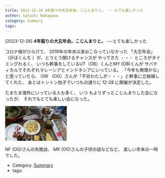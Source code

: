 ```yaml
---
title: 2023-12-28 4年振りの大忘年会。こじんまりと。 ---とても楽しかった
author: Satoshi Nakagawa
category: Summary
tags: 
---
```


[2023-12-28] **4年振りの大忘年会。こじんまりと。**  ---とても楽しかった

 コロナ禍がひらけて、
2019年の年末以来おこなっていなかった
「大忘年会」（＠ぼくんち ）が、とうとう開けるチャンスが
やってきた ・・・
ところがタイミングわるく、
いつも幹事をしているUT（OB）くんとMY (OB)くんが
サバティカルでそれぞれマレーシアとインドネシアにいっている。
「今年も無理かな」と思っていたら、
OW （OG）さんが「不肖わたしが・・・」と幹事に立候補してくれた、
あとはトントン拍子でいつもの通りに 12-28 に開催が決定した。

 たまたま海外にいっている人も多く、
いつ もよりずっとこじんまりした会になったが、
それでもとても楽しい会になった。

<img src="./pict/2023-12-28-pesta-pub.jpg" alt="ごちそうのほんの一部" width="200"/>

 NF (OG)さんの失敗談、
MK (OG)さんの子供の話などなど、
楽しい年末の一時でした。

- Category: [Summary](https://merapano.github.io/categories.html#Summary)
- tags: 
